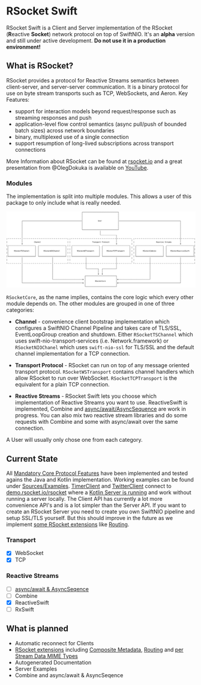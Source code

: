 # RSocket Swift
RSocket Swift is a Client and Server implementation of the RSocket  (**R**eactive **Socket**) network protocol on top of SwiftNIO. It's an **alpha** version and still under active development.
**Do not use it in a production environment!**

## What is RSocket?
RSocket provides a protocol for Reactive Streams semantics between client-server, and server-server communication. It is a binary protocol for use on byte stream transports such as TCP, WebSockets, and Aeron.
Key Features:
* support for interaction models beyond request/response such as streaming responses and push
* application-level flow control semantics (async pull/push of bounded batch sizes) across network boundaries
* binary, multiplexed use of a single connection
* support resumption of long-lived subscriptions across transport connections

More Information about RSocket can be found at [rsocket.io](https://rsocket.io/) and a great presentation from @OlegDokuka is available on [YouTube](https://www.youtube.com/watch?v=KapSjhUYSz4). 

### Modules
The implementation is split into multiple modules. This allows a user of this package to only include what is really needed.

![Module Overview](Resources/ModuleOverview.png) 

`RSocketCore`, as the name implies, contains the core logic which every other module depends on.
The other modules are grouped in one of three categories:

* **Channel** - convenience client bootstrap implementation which configures a SwiftNIO Channel Pipeline and takes care of TLS/SSL, EventLoopGroup creation and shutdown. Either `RSocketTSChannel` which uses swift-nio-transport-services (i.e. Network.framework) or `RSocketNIOChanel` which uses `swift-nio-ssl` for TLS/SSL and the default channel implementation for a TCP connection.

* **Transport Protocol** - RSocket can run on top of any message oriented transport protocol. `RSocketWSTransport` contains channel handlers which allow RSocket to run over WebSocket. `RSocketTCPTransport` is the equivalent for a plain TCP connection.

* **Reactive Streams** - RSocket Swift lets you choose which implementation of Reactive Streams you want to use. ReactiveSwift is implemented, Combine and [async/await/AsyncSequence](https://github.com/rsocket/rsocket-swift/pull/44) are work in progress. You can also mix two reactive stream libraries and do some requests with Combine and some with async/await over the same connection.

A User will usually only chose one from each category. 

## Current State
All [Mandatory Core Protocol Features](https://rsocket.io/docs/implementations) have been implemented and tested agains the Java and Kotlin implementation.
Working examples can be found under [Sources/Examples](https://github.com/rsocket/rsocket-swift/tree/main/Sources/Examples). [TimerClient](https://github.com/rsocket/rsocket-swift/blob/main/Sources/Examples/TimerClient/main.swift) and [TwitterClient](https://github.com/rsocket/rsocket-swift/blob/main/Sources/Examples/TwitterClient/main.swift) connect to [demo.rsocket.io/rsocket](http://demo.rsocket.io/) where a [Kotlin Server is running](https://github.com/rsocket/rsocket-demo/tree/master/src/main/kotlin/io/rsocket/demo/) and work without running a server locally.
The Client API has currently a lot more convenience API's and is a lot simpler than the Server API. If you want to create an RSocket Server you need to create you own SwiftNIO pipeline and setup SSL/TLS yourself. But this should improve in the future as we implement [some RSocket extensions](https://github.com/rsocket/rsocket/tree/master/Extensions) like [Routing](https://github.com/rsocket/rsocket/blob/master/Extensions/Routing.md).

### Transport
- [x] WebSocket
- [x] TCP

### Reactive Streams
- [ ] [async/await & AsyncSeqence](https://github.com/rsocket/rsocket-swift/pull/44)
- [ ] Combine
- [x] ReactiveSwift
- [ ] RxSwift

## What is planned
* Automatic reconnect for Clients
* [RSocket extensions](https://github.com/rsocket/rsocket/tree/master/Extensions) including [Composite Metadata](https://github.com/rsocket/rsocket/blob/master/Extensions/CompositeMetadata.md), [Routing](https://github.com/rsocket/rsocket/blob/master/Extensions/Routing.md) and [per Stream Data MIME Types](https://github.com/rsocket/rsocket/blob/master/Extensions/PerStreamDataMimeTypesDefinition.md)
* Autogenerated Documentation
* Server Examples
* Combine and async/await & AsyncSeqence
